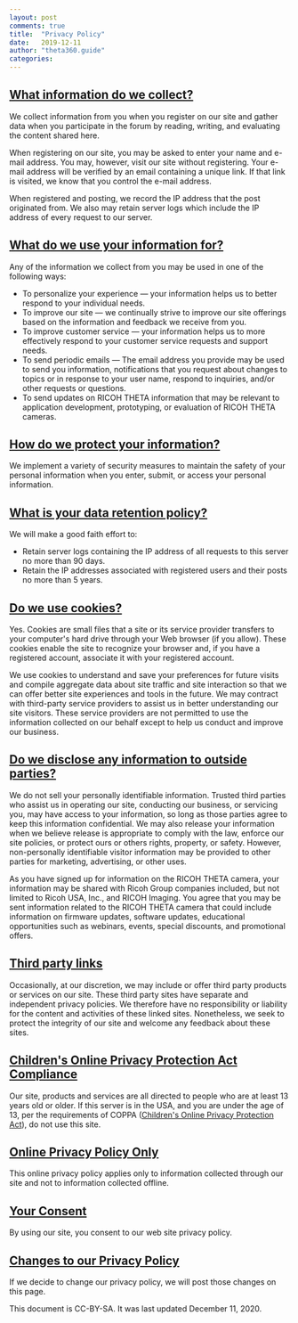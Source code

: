```yaml
---
layout: post
comments: true
title:  "Privacy Policy"
date:   2019-12-11
author: "theta360.guide"
categories: 
---
```


<a name="collect"></a>

## [What information do we collect?](#collect)

We collect information from you when you register on our site and gather data when you participate in the forum by reading, writing, and evaluating the content shared here.

When registering on our site, you may be asked to enter your name and e-mail address. You may, however, visit our site without registering. Your e-mail address will be verified by an email containing a unique link. If that link is visited, we know that you control the e-mail address.

When registered and posting, we record the IP address that the post originated from. We also may retain server logs which include the IP address of every request to our server.

<a name="use"></a>

## [What do we use your information for?](#use)

Any of the information we collect from you may be used in one of the following ways:

*   To personalize your experience &mdash; your information helps us to better respond to your individual needs.
*   To improve our site &mdash; we continually strive to improve our site offerings based on the information and feedback we receive from you.
*   To improve customer service &mdash; your information helps us to more effectively respond to your customer service requests and support needs.
*   To send periodic emails &mdash; The email address you provide may be used to send you information, notifications that you request about changes to topics or in response to your user name, respond to inquiries, and/or other requests or questions.
*   To send updates on RICOH THETA information that may be relevant to application development, prototyping, or evaluation of RICOH THETA cameras.

<a name="protect"></a>

## [How do we protect your information?](#protect)

We implement a variety of security measures to maintain the safety of your personal information when you enter, submit, or access your personal information.

<a name="data-retention"></a>

## [What is your data retention policy?](#data-retention)

We will make a good faith effort to:

*   Retain server logs containing the IP address of all requests to this server no more than 90 days.
*   Retain the IP addresses associated with registered users and their posts no more than 5 years.

<a name="cookies"></a>

## [Do we use cookies?](#cookies)

Yes. Cookies are small files that a site or its service provider transfers to your computer's hard drive through your Web browser (if you allow). These cookies enable the site to recognize your browser and, if you have a registered account, associate it with your registered account.

We use cookies to understand and save your preferences for future visits and compile aggregate data about site traffic and site interaction so that we can offer better site experiences and tools in the future. We may contract with third-party service providers to assist us in better understanding our site visitors. These service providers are not permitted to use the information collected on our behalf except to help us conduct and improve our business.

<a name="disclose"></a>

## [Do we disclose any information to outside parties?](#disclose)

We do not sell your personally identifiable information. Trusted third parties who assist us in operating our site, conducting our business, or servicing you, may have access to your information, so long as those parties agree to keep this information confidential. We may also release your information when we believe release is appropriate to comply with the law, enforce our site policies, or protect ours or others rights, property, or safety. However, non-personally identifiable visitor information may be provided to other parties for marketing, advertising, or other uses.

As you have signed up for information on the RICOH THETA camera, your information may be shared with Ricoh Group companies
included, but not limited to Ricoh USA, Inc., and RICOH Imaging. You agree that you may be sent information
related to the RICOH THETA camera that could include information on firmware updates, software updates, 
educational opportunities such as webinars, events, special discounts, and promotional offers.



<a name="third-party"></a>

## [Third party links](#third-party)

Occasionally, at our discretion, we may include or offer third party products or services on our site. These third party sites have separate and independent privacy policies. We therefore have no responsibility or liability for the content and activities of these linked sites. Nonetheless, we seek to protect the integrity of our site and welcome any feedback about these sites.

<a name="coppa"></a>

## [Children's Online Privacy Protection Act Compliance](#coppa)

Our site, products and services are all directed to people who are at least 13 years old or older. If this server is in the USA, and you are under the age of 13, per the requirements of COPPA ([Children's Online Privacy Protection Act](https://en.wikipedia.org/wiki/Children%27s_Online_Privacy_Protection_Act)), do not use this site.

<a name="online"></a>

## [Online Privacy Policy Only](#online)

This online privacy policy applies only to information collected through our site and not to information collected offline.

<a name="consent"></a>

## [Your Consent](#consent)

By using our site, you consent to our web site privacy policy.

<a name="changes"></a>

## [Changes to our Privacy Policy](#changes)

If we decide to change our privacy policy, we will post those changes on this page.

This document is CC-BY-SA. It was last updated December 11, 2020.